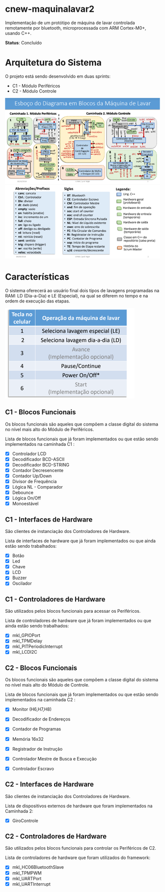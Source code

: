 # cnew-maquinalavar2

Implementação de um protótipo de máquina de lavar controlada remotamente por bluetooth, microprocessada com ARM Cortex-M0+, usando C++.

**Status**: Concluído

# Arquitetura do Sistema

O projeto está sendo desenvolvido em duas sprints:
 
  * C1 - Módulo Periféricos
  * C2 - Módulo Controle
 
 ![Alt Text](https://github.com/PeMatias/cnew-maquinalavar2/blob/master/DiagramaBlocos.PNG)
 ![Alt Text](https://github.com/PeMatias/cnew-maquinalavar2/blob/master/legendaDiagramaBlocos.PNG)

# Características

O sistema oferecerá ao usuário final dois tipos de lavagens programadas na RAM: LD (Dia-a-Dia) e LE (Especial), na qual se diferem no tempo e na ordem de execução das etapas.

![Alt Text](https://github.com/PeMatias/cnew-maquinalavar2/blob/master/teclasCelular.PNG)

## C1 - Blocos Funcionais

Os blocos funcionais são aqueles que compõem a classe digital do sistema no nível mais alto do Módulo de Periféricos.

Lista de blocos funcionais que já foram implementados ou que estão sendo implementados na caminhada C1 :

- [X] Controlador LCD
- [X] Decodificador BCD-ASCII
- [X] Decodificador BCD-STRING
- [X] Contador Decresencente
- [X] Contador Up/Down
- [X] Divisor de Frequência
- [X] Lógica NL - Comparador
- [X] Debounce
- [X] Lógica On/Off
- [X] Monoestável
## C1 - Interfaces de Hardware

São clientes de instanciação dos Controladores de Hardware.

Lista de interfaces de hardware que já foram implementados ou que ainda estão sendo trabalhados:

- [x] Botão
- [x] Led
- [x] Chave
- [X] LCD
- [X] Buzzer
- [X] Oscilador
## C1 - Controladores de Hardware

São utilizados pelos blocos funcionais para acessar os Periféricos.

Lista de controladores de hardware que já foram implementados ou que ainda estão sendo trabalhados:

- [x] mkl_GPIOPort
- [x] mkl_TPMDelay
- [x] mkl_PITPeriodicInterrupt
- [X] mkl_LCDI2C

## C2 - Blocos Funcionais
Os blocos funcionais são aqueles que compõem a classe digital do sistema no nível mais alto do Módulo de Controle.

Lista de blocos funcionais que já foram implementados ou que estão sendo implementados na caminhada C2 :
- [X] Monitor (H6,H7,H8)
- [X] Decodificador de Endereços
- [X] Contador de Programas
- [X] Memória 16x32
- [X] Registrador de Instrução
- [X] Controlador Mestre de Busca e Execução
- [X] Controlador Escravo


## C2 - Interfaces de Hardware

São clientes de instanciação dos Controladores de Hardware.

Lista de dispositivos externos de hardware que foram implementados na Caminhada 2:
- [X] GiroControle
## C2 - Controladores de Hardware

São utilizados pelos blocos funcionais para controlar os Periféricos de C2.

Lista de controladores de hardware que foram utilizados do framework:

- [X] mkl_HC06BluetoothSlave
- [X] mkl_TPMPWM
- [X] mkl_UARTPort
- [X] mkl_UARTInterrupt

